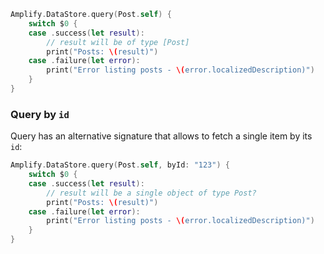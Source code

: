 ```swift
Amplify.DataStore.query(Post.self) {
    switch $0 {
    case .success(let result):
        // result will be of type [Post]
        print("Posts: \(result)")
    case .failure(let error):
        print("Error listing posts - \(error.localizedDescription)")
    }
}
```

### Query by `id`

Query has an alternative signature that allows to fetch a single item by its `id`:

```swift
Amplify.DataStore.query(Post.self, byId: "123") {
    switch $0 {
    case .success(let result):
        // result will be a single object of type Post?
        print("Posts: \(result)")
    case .failure(let error):
        print("Error listing posts - \(error.localizedDescription)")
    }
}
```
